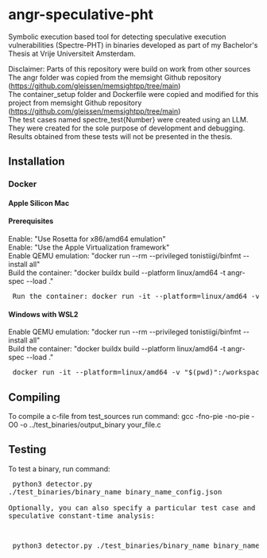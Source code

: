 # angr-speculative-pht
Symbolic execution based tool for detecting speculative execution vulnerabilities (Spectre-PHT) in binaries developed as part of my Bachelor's Thesis at Vrije Universiteit Amsterdam.  
  
Disclaimer: Parts of this repository were build on work from other sources  
The angr folder was copied from the memsight Github repository (https://github.com/gleissen/memsightpp/tree/main)  
The container_setup folder and Dockerfile were copied and modified for this project from memsight Github repository (https://github.com/gleissen/memsightpp/tree/main)  
The test cases named spectre_test{Number} were created using an LLM. They were created for the sole purpose of development and debugging. Results obtained from these tests will not be presented in the thesis.
## Installation
### Docker
#### Apple Silicon Mac
#### Prerequisites
Enable: "Use Rosetta for x86/amd64 emulation"  
Enable: "Use the Apple Virtualization framework"  
Enable QEMU emulation: "docker run --rm --privileged tonistiigi/binfmt --install all"  
Build the container: "docker buildx build --platform linux/amd64 -t angr-spec --load ."  
<pre> Run the container: docker run -it --platform=linux/amd64 -v "$(pwd)":/workspace -w /workspace angr-spec</pre>
#### Windows with WSL2
Enable QEMU emulation: "docker run --rm --privileged tonistiigi/binfmt --install all"  
Build the container: "docker buildx build --platform linux/amd64 -t angr-spec --load ."  
<pre> docker run -it --platform=linux/amd64 -v "$(pwd)":/workspace -w /workspace angr-spec</pre>
## Compiling 
To compile a c-file from test_sources run command: gcc -fno-pie -no-pie -O0 -o ../test_binaries/output_binary your_file.c
## Testing
To test a binary, run command: <pre> python3 detector.py ./test_binaries/binary_name binary_name_config.json  
Optionally, you can also specify a particular test case and enable speculative constant-time analysis:  
<pre> python3 detector.py ./test_binaries/binary_name binary_name_config.json --case_name --spec-ct
